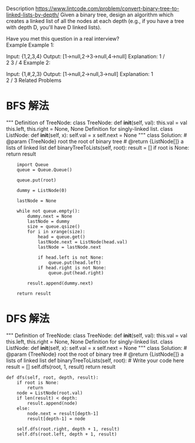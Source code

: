 Description
https://www.lintcode.com/problem/convert-binary-tree-to-linked-lists-by-depth/
Given a binary tree, design an algorithm which creates a linked list of all the nodes at each depth (e.g., if you have a tree with depth D, you'll have D linked lists).

Have you met this question in a real interview?  
Example
Example 1:

Input: {1,2,3,4}
Output: [1->null,2->3->null,4->null]
Explanation: 
        1
       / \
      2   3
     /
    4
Example 2:

Input: {1,#,2,3}
Output: [1->null,2->null,3->null]
Explanation: 
    1
     \
      2
     /
    3
Related Problems



# BFS 解法
"""
Definition of TreeNode:
class TreeNode:
    def __init__(self, val):
        this.val = val
        this.left, this.right = None, None
Definition for singly-linked list.
class ListNode:
    def __init__(self, x):
        self.val = x
        self.next = None
"""
class Solution:
    # @param {TreeNode} root the root of binary tree
    # @return {ListNode[]} a lists of linked list
    def binaryTreeToLists(self, root):
        result = []
        if root is None:
            return result
            
        import Queue
        queue = Queue.Queue()
        
        queue.put(root)
        
        dummy = ListNode(0)
        
        lastNode = None
        
        while not queue.empty():
            dummy.next = None
            lastNode = dummy
            size = queue.qsize()
            for i in xrange(size):
                head = queue.get()
                lastNode.next = ListNode(head.val)
                lastNode = lastNode.next

                if head.left is not None:
                    queue.put(head.left)
                if head.right is not None:
                    queue.put(head.right)
        
            result.append(dummy.next)
        
        return result
    


# DFS 解法

"""
Definition of TreeNode:
class TreeNode:
    def __init__(self, val):
        this.val = val
        this.left, this.right = None, None
Definition for singly-linked list.
class ListNode:
    def __init__(self, x):
        self.val = x
        self.next = None
"""
class Solution:
    # @param {TreeNode} root the root of binary tree
    # @return {ListNode[]} a lists of linked list
    def binaryTreeToLists(self, root):
        # Write your code here
        result = []
        self.dfs(root, 1, result)
        return result

    def dfs(self, root, depth, result):
        if root is None:
            return
        node = ListNode(root.val)
        if len(result) < depth:
            result.append(node)
        else:
            node.next = result[depth-1]
            result[depth-1] = node
        
        self.dfs(root.right, depth + 1, result)
        self.dfs(root.left, depth + 1, result)
